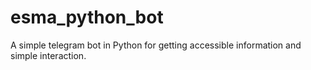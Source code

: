 # esma_python_bot
A simple telegram bot in Python for getting accessible information and simple interaction.
